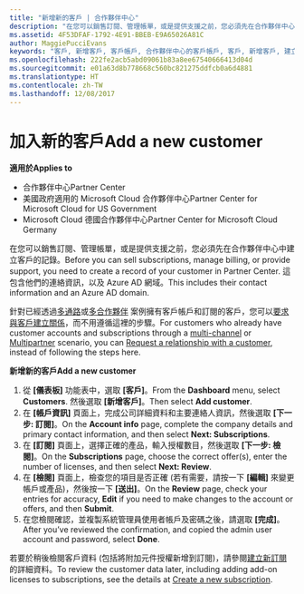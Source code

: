 ```yaml
---
title: "新增新的客戶 | 合作夥伴中心"
description: "在您可以銷售訂閱、管理帳單，或是提供支援之前，您必須先在合作夥伴中心中建立客戶的記錄。 這包含他們的連絡資訊，以及 Azure AD 網域。"
ms.assetid: 4F53DFAF-1792-4E91-BBEB-E9A65026A81C
author: MaggiePucciEvans
keywords: "客戶, 新增客戶, 客戶帳戶, 合作夥伴中心的客戶帳戶, 客戶, 新增客戶, 建立客戶帳戶"
ms.openlocfilehash: 222fe2acb5abd09061b83a8ee67540666413d04d
ms.sourcegitcommit: e01a63d8b778668c560bc821275ddfcb0a6d4881
ms.translationtype: HT
ms.contentlocale: zh-TW
ms.lasthandoff: 12/08/2017
---
```

# <a name="add-a-new-customer"></a><span data-ttu-id="82c1f-105">加入新的客戶</span><span class="sxs-lookup"><span data-stu-id="82c1f-105">Add a new customer</span></span>

**<span data-ttu-id="82c1f-106">適用於</span><span class="sxs-lookup"><span data-stu-id="82c1f-106">Applies to</span></span>**

-  <span data-ttu-id="82c1f-107">合作夥伴中心</span><span class="sxs-lookup"><span data-stu-id="82c1f-107">Partner Center</span></span>
-  <span data-ttu-id="82c1f-108">美國政府適用的 Microsoft Cloud 合作夥伴中心</span><span class="sxs-lookup"><span data-stu-id="82c1f-108">Partner Center for Microsoft Cloud for US Government</span></span>
-  <span data-ttu-id="82c1f-109">Microsoft Cloud 德國合作夥伴中心</span><span class="sxs-lookup"><span data-stu-id="82c1f-109">Partner Center for Microsoft Cloud Germany</span></span>


<span data-ttu-id="82c1f-110">在您可以銷售訂閱、管理帳單，或是提供支援之前，您必須先在合作夥伴中心中建立客戶的記錄。</span><span class="sxs-lookup"><span data-stu-id="82c1f-110">Before you can sell subscriptions, manage billing, or provide support, you need to create a record of your customer in Partner Center.</span></span> <span data-ttu-id="82c1f-111">這包含他們的連絡資訊，以及 Azure AD 網域。</span><span class="sxs-lookup"><span data-stu-id="82c1f-111">This includes their contact information and an Azure AD domain.</span></span>

<span data-ttu-id="82c1f-112">針對已經透過[多通路](multichannel.md)或[多合作夥伴](multipartner.md) 案例擁有客戶帳戶和訂閱的客戶，您可以[要求與客戶建立關係](request-a-relationship-with-a-customer.md)，而不用遵循這裡的步驟。</span><span class="sxs-lookup"><span data-stu-id="82c1f-112">For customers who already have customer accounts and subscriptions through a [multi-channel](multichannel.md) or [Multipartner](multipartner.md) scenario, you can [Request a relationship with a customer](request-a-relationship-with-a-customer.md), instead of following the steps here.</span></span>

**<span data-ttu-id="82c1f-113">新增新的客戶</span><span class="sxs-lookup"><span data-stu-id="82c1f-113">Add a new customer</span></span>**

1.  <span data-ttu-id="82c1f-114">從 **\[儀表板\]** 功能表中，選取 **\[客戶\]**。</span><span class="sxs-lookup"><span data-stu-id="82c1f-114">From the **Dashboard** menu, select **Customers**.</span></span> <span data-ttu-id="82c1f-115">然後選取 **\[新增客戶\]**。</span><span class="sxs-lookup"><span data-stu-id="82c1f-115">Then select **Add customer**.</span></span>
2.  <span data-ttu-id="82c1f-116">在 **\[帳戶資訊\]** 頁面上，完成公司詳細資料和主要連絡人資訊，然後選取 **\[下一步: 訂閱\]**。</span><span class="sxs-lookup"><span data-stu-id="82c1f-116">On the **Account info** page, complete the company details and primary contact information, and then select **Next: Subscriptions**.</span></span>
3.  <span data-ttu-id="82c1f-117">在 **\[訂閱\]** 頁面上，選擇正確的產品，輸入授權數目，然後選取 **\[下一步: 檢閱\]**。</span><span class="sxs-lookup"><span data-stu-id="82c1f-117">On the **Subscriptions** page, choose the correct offer(s), enter the number of licenses, and then select **Next: Review**.</span></span>
4.  <span data-ttu-id="82c1f-118">在 **\[檢閱\]** 頁面上，檢查您的項目是否正確 (若有需要，請按一下 **\[編輯\]** 來變更帳戶或產品)，然後按一下 **\[送出\]**。</span><span class="sxs-lookup"><span data-stu-id="82c1f-118">On the **Review** page, check your entries for accuracy, **Edit** if you need to make changes to the account or offers, and then **Submit**.</span></span>
5.  <span data-ttu-id="82c1f-119">在您檢閱確認，並複製系統管理員使用者帳戶及密碼之後，請選取 **\[完成\]**。</span><span class="sxs-lookup"><span data-stu-id="82c1f-119">After you’ve reviewed the confirmation, and copied the admin user account and password, select **Done**.</span></span>

<span data-ttu-id="82c1f-120">若要於稍後檢閱客戶資料 (包括將附加元件授權新增到訂閱)，請參閱[建立新訂閱](create-a-new-subscription.md)的詳細資料。</span><span class="sxs-lookup"><span data-stu-id="82c1f-120">To review the customer data later, including adding add-on licenses to subscriptions, see the details at [Create a new subscription](create-a-new-subscription.md).</span></span>

 

 



